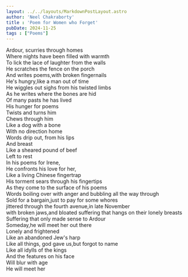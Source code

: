 ```yaml
---
layout: ../../layouts/MarkdownPostLayout.astro
author: 'Neel Chakraborty'
title : 'Poem for Women who Forget'
pubDate: 2024-11-25
tags : ["Poems"]
---
```


Ardour, scurries through homes\
Where nights have been filled with warmth\
To lick the lace of laughter from the walls\
He scratches the fence on the porch\
And writes poems,with broken fingernails\
He's hungry,like a man out of time\
He wiggles out sighs from his twisted limbs\
As he writes where the bones are hid\
Of many pasts he has lived\
His hunger for poems\
Twists and turns him\
Chews through him\
Like a dog with a bone\
With no direction home\
Words drip out, from his lips\
And breast\
Like a sheared pound of beef\
Left to rest\
In his poems for Irene,\
He confronts his love for her,\
Like a living Chinese fingertrap\
His torment sears through his fingertips\
As they come to the surface of his poems\
Words boiling over with anger and bubbling all the way through\
Sold for a bargain,just to pay for some whores\
jittered through the fourth avenue,in late November\
with broken jaws,and bloated suffering that hangs on their lonely breasts\
Suffering that only made sense to Ardour\
Someday,he will meet her out there\
Lonely and frightened\
Like an abandoned Jew's harp\
Like all things, god gave us,but forgot to name\
Like all idylls of the kings\
And the features on his face\
Will blur with age\
He will meet her


 